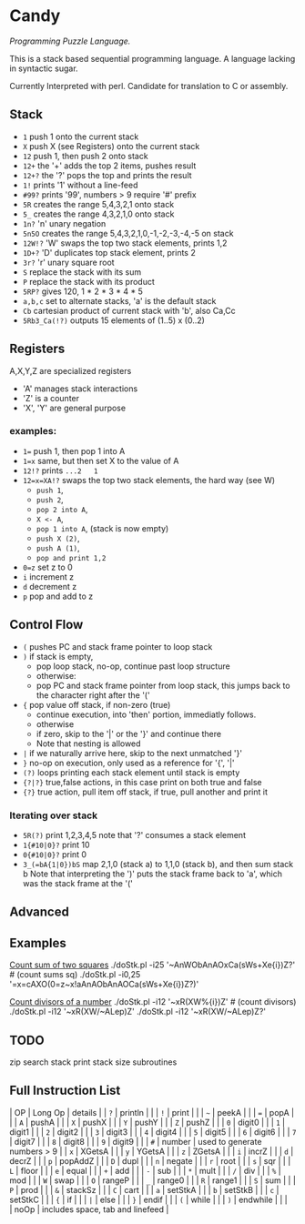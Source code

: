 # Candy
_Programming Puzzle Language._

This is a stack based sequential programming language.  A language lacking in syntactic sugar.

Currently Interpreted with perl.  Candidate for translation to C or assembly.

## Stack

* `1`     push 1 onto the current stack
* `X`     push X (see Registers) onto the current stack
* `12`    push 1, then push 2 onto stack
* `12+`   the '+' adds the top 2 items, pushes result
* `12+?`  the '?' pops the top and prints the result
* `1!`    prints '1' without a line-feed
* `#99?`  prints '99', numbers > 9 require '#' prefix
* `5R`    creates the range 5,4,3,2,1 onto stack
* `5_`    creates the range 4,3,2,1,0 onto stack
* `1n?`   'n' unary negation
* `5n5O`  creates the range 5,4,3,2,1,0,-1,-2,-3,-4,-5 on stack
* `12W!?` 'W' swaps the top two stack elements,  prints 1,2
* `1D+?`  'D' duplicates top stack element, prints 2
* `3r?`   'r' unary square root
* `S`     replace the stack with its sum
* `P`     replace the stack with its product
* `5RP?`  gives 120, 1 * 2 * 3 * 4 * 5
* `a,b,c` set to alternate stacks, 'a' is the default stack
* `Cb`    cartesian product of current stack with 'b', also Ca,Cc
* `5Rb3_Ca(!?)`  outputs 15 elements of (1..5) x (0..2)


## Registers

A,X,Y,Z are specialized registers

* 'A' manages stack interactions
* 'Z' is a counter
* 'X', 'Y' are general purpose

### examples:
* `1=`    push 1, then pop 1 into A
* `1=x`   same, but then set X to the value of A
* `12!?`  prints `...2   1`
* `12=x=XA!?` swaps the top two stack elements, the hard way (see W)
  * `push 1`,
  * `push 2`, 
  * `pop 2 into A`, 
  * `X <- A`, 
  * `pop 1 into A`,  (stack is now empty)
  * `push X (2)`, 
  * `push A (1)`, 
  * `pop and print 1,2`
* `0=z`   set z to 0
* `i`     increment z
* `d`     decrement z
* `p`     pop and add to z

## Control Flow

* `(`     pushes PC and stack frame pointer to loop stack
* `)`     if stack is empty, 
  * pop loop stack, no-op, continue past loop structure
  * otherwise:
  * pop PC and stack frame pointer from loop stack, this jumps
    back to the character right after the '('
* `{`     pop value off stack, if non-zero (true)
  * continue execution, into 'then' portion, immediatly follows.
  * otherwise
  * if zero, skip to the '|' or the '}' and continue there
  * Note that nesting is allowed
* `|`     if we naturally arrive here, skip to the next unmatched '}'
* `}`     no-op on execution, only used as a reference for '{', '|'
* `(?)`    loops printing each stack element until stack is empty
* `{?|?}`  true,false actions, in this case print on both true and false
* `{?}`    true action, pull item off stack, if true, pull another and print it

### Iterating over stack

* `5R(?)`    print 1,2,3,4,5  note that '?' consumes a stack element
* `1{#10|0}?`  print 10
* `0{#10|0}?`  print 0
* `3_(=bA{1|0})bS`  map 2,1,0 (stack a) to 1,1,0 (stack b), and
                then sum stack b
                Note that interpreting the ')' puts the stack
                frame back to 'a', which was the stack frame
                at the '('

Advanced
--------


Examples
--------
[Count sum of two squares](http://codegolf.stackexchange.com/questions/64812/count-sums-of-two-squares)
./doStk.pl -i25 '~AnWObAnAOxCa(sWs+Xe{i})Z?'  # (count sums sq)
./doStk.pl -i0,25 '=x=cAXO(0=z~x!aAnAObAnAOCa(sWs+Xe{i})Z?)'

[Count divisors of a number](http://codegolf.stackexchange.com/questions/64944/count-the-divisors-of-a-number)
./doStk.pl -i12 '~xR(XW%{i})Z'   # (count divisors)
./doStk.pl -i12 '~xR(XW/~ALep)Z'
./doStk.pl -i12 '~xR(XW/~ALep)Z?'

TODO
----
zip
search stack
print stack size
subroutines


Full Instruction List
---------------------

| OP | Long Op | details |
| `?` |  println |  |
| `!` |  print |  |
| `~` |  peekA |  |
| `=` |  popA |  |
| `A` |  pushA |  |
| `X` |  pushX |  |
| `Y` |  pushY |  |
| `Z` |  pushZ |  |
| `0` |  digit0 |  |
| `1` |  digit1 |  |
| `2` |  digit2 |  |
| `3` |  digit3 |  |
| `4` |  digit4 |  |
| `5` |  digit5 |  |
| `6` |  digit6 |  |
| `7` |  digit7 |  |
| `8` |  digit8 |  |
| `9` |  digit9 |  |
| `#` |  number |  used to generate numbers > 9 |
| `x` |  XGetsA |  |
| `y` |  YGetsA |  |
| `z` |  ZGetsA |  |
| `i` |  incrZ |  |
| `d` |  decrZ |  |
| `p` |  popAddZ |  |
| `D` |  dupl |  |
| `n` |  negate |  |
| `r` |  root |  |
| `s` |  sqr |  |
| `L` |  floor |  |
| `e` |  equal |  |
| `+` |  add |  |
| `-` |  sub |  |
| `*` |  mult |  |
| `/` |  div |  |
| `%` |  mod |  |
| `W` |  swap |  |
| `O` |  rangeP |  |
| `_` |  range0 |  |
| `R` |  range1 |  |
| `S` |  sum |  |
| `P` |  prod |  |
| `&` |  stackSz |  |
| `C` |  cart |  |
| `a` |  setStkA |  |
| `b` |  setStkB |  |
| `c` |  setStkC |  |
| `{` |  if |  |
| `|` |  else |  |
| `}` |  endif |  |
| `(` |  while |  |
| `)` |  endwhile |  |
| ` ` |    noOp | includes space, tab and linefeed |
